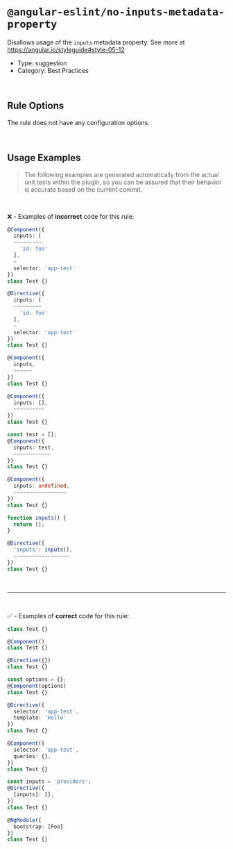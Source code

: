 <!--

  DO NOT EDIT.

  This markdown file was autogenerated using a mixture of the following files as the source of truth for its data:
  - ../../src/rules/no-inputs-metadata-property.ts
  - ../../tests/rules/no-inputs-metadata-property/cases.ts

  In order to update this file, it is therefore those files which need to be updated, as well as potentially the generator script:
  - ../../../../tools/scripts/generate-rule-docs.ts

-->

# `@angular-eslint/no-inputs-metadata-property`

Disallows usage of the `inputs` metadata property. See more at https://angular.io/styleguide#style-05-12

- Type: suggestion
- Category: Best Practices

<br>

## Rule Options

The rule does not have any configuration options.

<br>

## Usage Examples

> The following examples are generated automatically from the actual unit tests within the plugin, so you can be assured that their behavior is accurate based on the current commit.

<br>

❌ - Examples of **incorrect** code for this rule:

```ts
@Component({
  inputs: [
  ~~~~~~~~~
    'id: foo'
  ],
  ~
  selector: 'app-test'
})
class Test {}
```

```ts
@Directive({
  inputs: [
  ~~~~~~~~~
    'id: foo'
  ],
  ~
  selector: 'app-test'
})
class Test {}
```

```ts
@Component({
  inputs,
  ~~~~~~
})
class Test {}
```

```ts
@Component({
  inputs: [],
  ~~~~~~~~~~
})
class Test {}
```

```ts
const test = [];
@Component({
  inputs: test,
  ~~~~~~~~~~~~
})
class Test {}
```

```ts
@Component({
  inputs: undefined,
  ~~~~~~~~~~~~~~~~~
})
class Test {}
```

```ts
function inputs() {
  return [];
}

@Directive({
  'inputs': inputs(),
  ~~~~~~~~~~~~~~~~~~
})
class Test {}
```

<br>

---

<br>

✅ - Examples of **correct** code for this rule:

```ts
class Test {}
```

```ts
@Component()
class Test {}
```

```ts
@Directive({})
class Test {}
```

```ts
const options = {};
@Component(options)
class Test {}
```

```ts
@Directive({
  selector: 'app-test',
  template: 'Hello'
})
class Test {}
```

```ts
@Component({
  selector: 'app-test',
  queries: {},
})
class Test {}
```

```ts
const inputs = 'providers';
@Directive({
  [inputs]: [],
})
class Test {}
```

```ts
@NgModule({
  bootstrap: [Foo]
})
class Test {}
```
